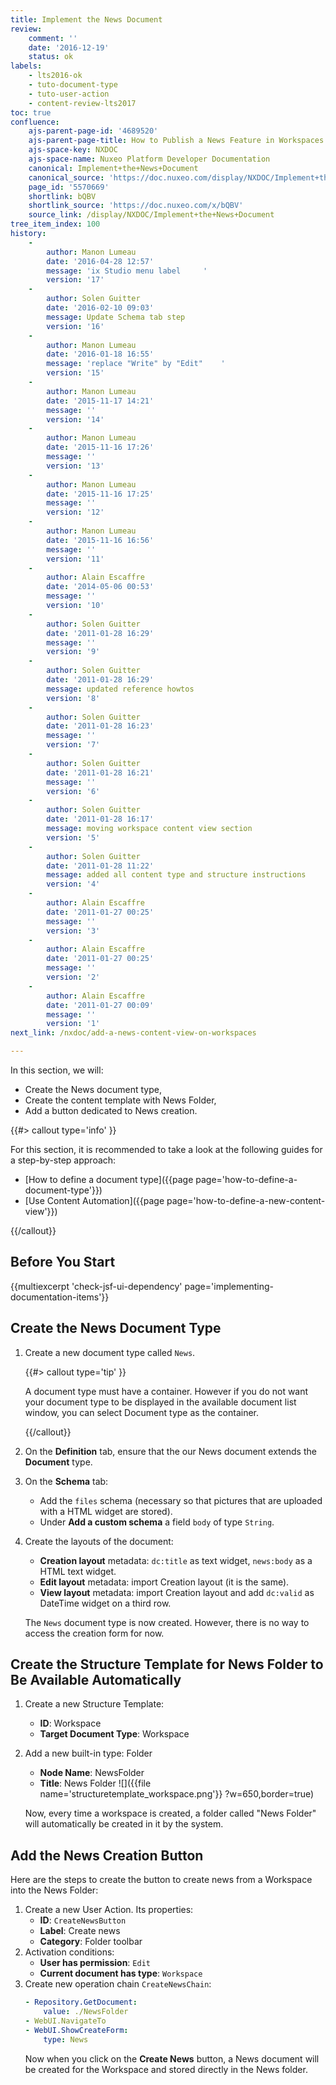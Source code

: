 ```yaml
---
title: Implement the News Document
review:
    comment: ''
    date: '2016-12-19'
    status: ok
labels:
    - lts2016-ok
    - tuto-document-type
    - tuto-user-action
    - content-review-lts2017
toc: true
confluence:
    ajs-parent-page-id: '4689520'
    ajs-parent-page-title: How to Publish a News Feature in Workspaces
    ajs-space-key: NXDOC
    ajs-space-name: Nuxeo Platform Developer Documentation
    canonical: Implement+the+News+Document
    canonical_source: 'https://doc.nuxeo.com/display/NXDOC/Implement+the+News+Document'
    page_id: '5570669'
    shortlink: bQBV
    shortlink_source: 'https://doc.nuxeo.com/x/bQBV'
    source_link: /display/NXDOC/Implement+the+News+Document
tree_item_index: 100
history:
    - 
        author: Manon Lumeau
        date: '2016-04-28 12:57'
        message: 'ix Studio menu label     '
        version: '17'
    - 
        author: Solen Guitter
        date: '2016-02-10 09:03'
        message: Update Schema tab step
        version: '16'
    - 
        author: Manon Lumeau
        date: '2016-01-18 16:55'
        message: 'replace "Write" by "Edit"    '
        version: '15'
    - 
        author: Manon Lumeau
        date: '2015-11-17 14:21'
        message: ''
        version: '14'
    - 
        author: Manon Lumeau
        date: '2015-11-16 17:26'
        message: ''
        version: '13'
    - 
        author: Manon Lumeau
        date: '2015-11-16 17:25'
        message: ''
        version: '12'
    - 
        author: Manon Lumeau
        date: '2015-11-16 16:56'
        message: ''
        version: '11'
    - 
        author: Alain Escaffre
        date: '2014-05-06 00:53'
        message: ''
        version: '10'
    - 
        author: Solen Guitter
        date: '2011-01-28 16:29'
        message: ''
        version: '9'
    - 
        author: Solen Guitter
        date: '2011-01-28 16:29'
        message: updated reference howtos
        version: '8'
    - 
        author: Solen Guitter
        date: '2011-01-28 16:23'
        message: ''
        version: '7'
    - 
        author: Solen Guitter
        date: '2011-01-28 16:21'
        message: ''
        version: '6'
    - 
        author: Solen Guitter
        date: '2011-01-28 16:17'
        message: moving workspace content view section
        version: '5'
    - 
        author: Solen Guitter
        date: '2011-01-28 11:22'
        message: added all content type and structure instructions
        version: '4'
    - 
        author: Alain Escaffre
        date: '2011-01-27 00:25'
        message: ''
        version: '3'
    - 
        author: Alain Escaffre
        date: '2011-01-27 00:25'
        message: ''
        version: '2'
    - 
        author: Alain Escaffre
        date: '2011-01-27 00:09'
        message: ''
        version: '1'
next_link: /nxdoc/add-a-news-content-view-on-workspaces

---
```

In this section, we will:

*   Create the News document type,
*   Create the content template with News Folder,
*   Add a button dedicated to News creation.

{{#> callout type='info' }}

For this section, it is recommended to take a look at the following guides for a step-by-step approach:

*   [How to define a document type]({{page page='how-to-define-a-document-type'}})
*   [Use Content Automation]({{page page='how-to-define-a-new-content-view'}})

{{/callout}}

## Before You Start

{{multiexcerpt 'check-jsf-ui-dependency' page='implementing-documentation-items'}}

## Create the News Document Type

1.  Create a new document type called `News`.

    {{#> callout type='tip' }}

    A document type must have a container. However if you do not want your document type to be displayed in the available document list window, you can select Document type as the container.

    {{/callout}}
2.  On the **Definition** tab, ensure that the our News document extends the **Document** type.    
3.  On the **Schema** tab:
    *   Add the `files` schema (necessary so that pictures that are uploaded with a HTML widget are stored).
    *   Under **Add a custom schema** a field `body` of type `String`.
4.  Create the layouts of the document:
    *   **Creation layout** metadata: `dc:title` as text widget, `news:body` as a HTML text widget.
    *   **Edit layout** metadata: import Creation layout (it is the same).
    *   **View layout** metadata: import Creation layout and add `dc:valid` as DateTime widget on a third row.

    The `News` document type is now created. However, there is no way to access the creation form for now.

## Create the Structure Template for News Folder to Be Available Automatically

1.  Create a new Structure Template:
    *   **ID**: Workspace
    *   **Target Document Type**: Workspace
2.  Add a new built-in type: Folder
    *   **Node Name**: NewsFolder
    *   **Title**: News Folder
    ![]({{file name='structuretemplate_workspace.png'}} ?w=650,border=true)

    Now, every time a workspace is created, a folder called "News Folder" will automatically be created in it by the system.

## Add the News Creation Button

Here are the steps to create the button to create news from a Workspace into the News Folder:

1.  Create a new User Action. Its properties:
    *   **ID**: `CreateNewsButton`
    *   **Label**: Create news
    *   **Category**: Folder toolbar
2.  Activation conditions:
    *   **User has permission**: `Edit`
    *   **Current document has type**: `Workspace`
3.  Create new operation chain `CreateNewsChain`:
    ```yaml
    - Repository.GetDocument:
        value: ./NewsFolder
    - WebUI.NavigateTo
    - WebUI.ShowCreateForm:
        type: News
    ```
    Now when you click on the **Create News** button, a News document will be created for the Workspace and stored directly in the News folder.
